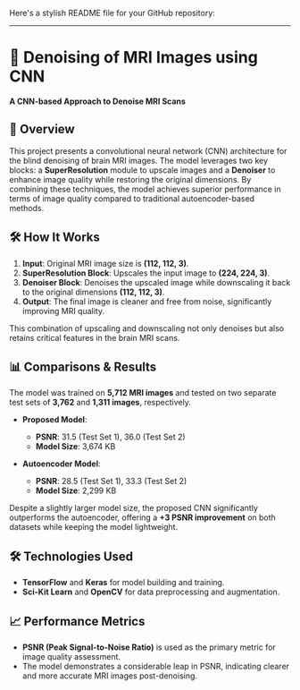 Here's a stylish README file for your GitHub repository:

---

# 🧠 Denoising of MRI Images using CNN

**A CNN-based Approach to Denoise MRI Scans**

## 🚀 Overview

This project presents a convolutional neural network (CNN) architecture for the blind denoising of brain MRI images. The model leverages two key blocks: a **SuperResolution** module to upscale images and a **Denoiser** to enhance image quality while restoring the original dimensions. By combining these techniques, the model achieves superior performance in terms of image quality compared to traditional autoencoder-based methods.

## 🛠️ How It Works

1. **Input**: Original MRI image size is **(112, 112, 3)**.
2. **SuperResolution Block**: Upscales the input image to **(224, 224, 3)**.
3. **Denoiser Block**: Denoises the upscaled image while downscaling it back to the original dimensions **(112, 112, 3)**.
4. **Output**: The final image is cleaner and free from noise, significantly improving MRI quality.

This combination of upscaling and downscaling not only denoises but also retains critical features in the brain MRI scans.

## 📊 Comparisons & Results

The model was trained on **5,712 MRI images** and tested on two separate test sets of **3,762** and **1,311 images**, respectively.

- **Proposed Model**:
  - **PSNR**: 31.5 (Test Set 1), 36.0 (Test Set 2)
  - **Model Size**: 3,674 KB

- **Autoencoder Model**:
  - **PSNR**: 28.5 (Test Set 1), 33.3 (Test Set 2)
  - **Model Size**: 2,299 KB

Despite a slightly larger model size, the proposed CNN significantly outperforms the autoencoder, offering a **+3 PSNR improvement** on both datasets while keeping the model lightweight.

## 🛠️ Technologies Used

- **TensorFlow** and **Keras** for model building and training.
- **Sci-Kit Learn** and **OpenCV** for data preprocessing and augmentation.

## 📈 Performance Metrics

- **PSNR (Peak Signal-to-Noise Ratio)** is used as the primary metric for image quality assessment.
- The model demonstrates a considerable leap in PSNR, indicating clearer and more accurate MRI images post-denoising.
